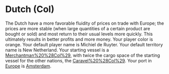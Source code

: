 # Dutch (Col)

The Dutch have a more favorable fluidity of prices on trade with Europe; the prices are more stable (when large quantities of a certain product are bought or sold) and most return to their usual levels more quickly. This ultimately results in better profits and more money. 
Your player color is orange. 
Your default player name is Michiel de Ruyter. 
Your default territory name is New Netherland. 
Your starting vessel is a [Merchantman%20%28Col%29](Merchantman), with twice the cargo space of the starting vessel for the other nations, the [Caravel%20%28Col%29](Caravel). 
Your port in [Europe](Europe) is [Amsterdam](Amsterdam).